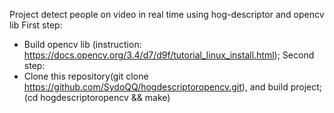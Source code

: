 Project detect people on video in real time using hog-descriptor and opencv lib
First step:
  - Build opencv lib (instruction: https://docs.opencv.org/3.4/d7/d9f/tutorial_linux_install.html);
Second step:
  - Clone this repository(git clone https://github.com/SydoQQ/hogdescriptoropencv.git), and build project; (cd hogdescriptoropencv && make)
